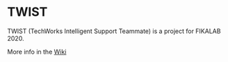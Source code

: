 # TWIST
TWIST (TechWorks Intelligent Support Teammate) is a project for FIKALAB 2020.

More info in the [Wiki](https://gitlab.com/fikalab/twist/-/wikis/home)
